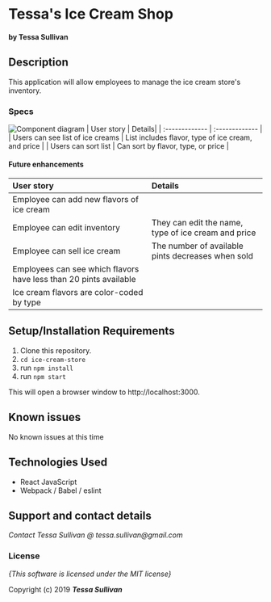 # Tessa's Ice Cream Shop
#### by **Tessa Sullivan**

## Description
This application will allow employees to manage the ice cream store's inventory.

### Specs
![Component diagram](https://github.com/tessasullivan/ice-cream-store-react/tree/master/src/Ice-cream-store.png)
| User story | Details|
| :-------------     | :------------- |
| Users can see list of ice creams | List includes flavor, type of ice cream, and price |
| Users can sort list | Can sort by flavor, type, or price |



#### Future enhancements
| User story | Details |
| :-------------     | :------------- |
| Employee can add new flavors of ice cream | |
| Employee can edit inventory | They can edit the name, type of ice cream and price |
| Employee can sell ice cream | The number of available pints decreases when sold |
| Employees can see which flavors have less than 20 pints available | |
| Ice cream flavors are color-coded by type | |

## Setup/Installation Requirements

1. Clone this repository.
2. ```cd ice-cream-store```
3. run ```npm install```
4. run ```npm start```

This will open a browser window to http://localhost:3000.

## Known issues
No known issues at this time

## Technologies Used

* React JavaScript
* Webpack / Babel / eslint

## Support and contact details

_Contact Tessa Sullivan @ tessa.sullivan@gmail.com_

### License

*{This software is licensed under the MIT license}*

Copyright (c) 2019 **_Tessa Sullivan_**